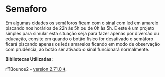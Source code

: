 # Semaforo
Em algumas cidades os semáforos ficam com o sinal com led em amarelo piscando nos horários de 22h às 5h ou de 0h às 5h. E este é um projeto simples para simular esta situação seja para fazer apenas por diversão ou educação, consite em quando o botão físico for desativado o semáforo ficará piscando apenas os leds amarelos ficando em modo de observação com prudência, ao botão ser ativado o sinal funcionará normalmente.

**Bibliotecas Utilizadas:**

🗂️Bounce2 - [version 2.71.0 ⬇️](https://downloads.arduino.cc/libraries/github.com/thomasfredericks/Bounce2-2.71.0.zip).
